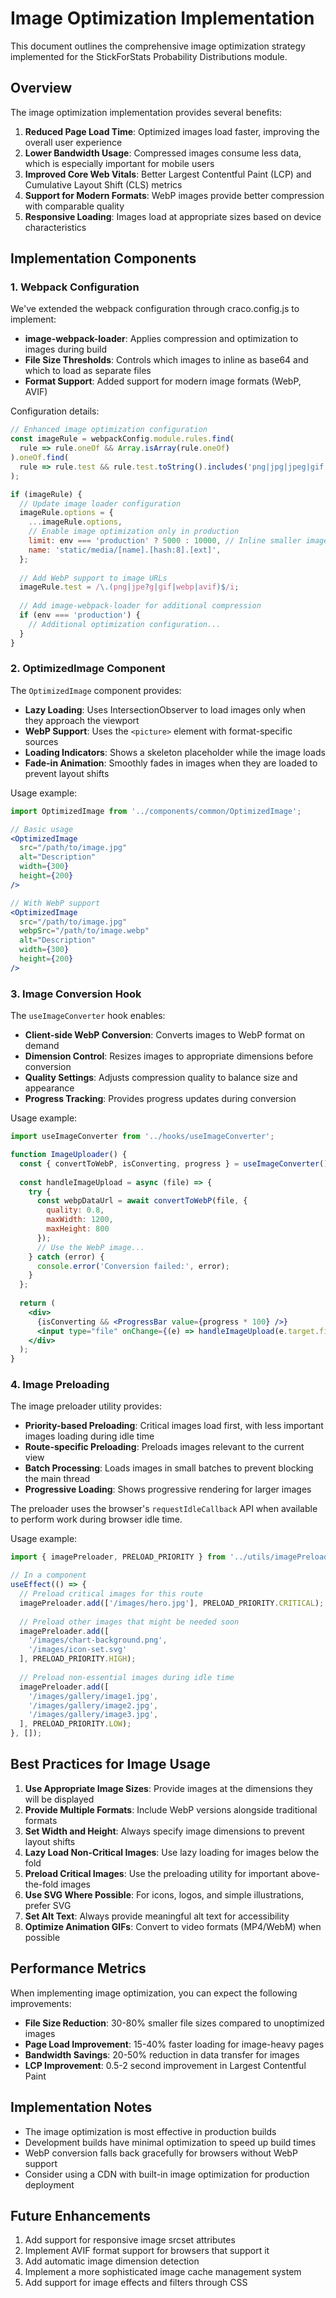 # Image Optimization Implementation

This document outlines the comprehensive image optimization strategy implemented for the StickForStats Probability Distributions module.

## Overview

The image optimization implementation provides several benefits:

1. **Reduced Page Load Time**: Optimized images load faster, improving the overall user experience
2. **Lower Bandwidth Usage**: Compressed images consume less data, which is especially important for mobile users
3. **Improved Core Web Vitals**: Better Largest Contentful Paint (LCP) and Cumulative Layout Shift (CLS) metrics
4. **Support for Modern Formats**: WebP images provide better compression with comparable quality
5. **Responsive Loading**: Images load at appropriate sizes based on device characteristics

## Implementation Components

### 1. Webpack Configuration

We've extended the webpack configuration through craco.config.js to implement:

- **image-webpack-loader**: Applies compression and optimization to images during build
- **File Size Thresholds**: Controls which images to inline as base64 and which to load as separate files
- **Format Support**: Added support for modern image formats (WebP, AVIF)

Configuration details:
```javascript
// Enhanced image optimization configuration
const imageRule = webpackConfig.module.rules.find(
  rule => rule.oneOf && Array.isArray(rule.oneOf)
).oneOf.find(
  rule => rule.test && rule.test.toString().includes('png|jpg|jpeg|gif|webp')
);

if (imageRule) {
  // Update image loader configuration
  imageRule.options = {
    ...imageRule.options,
    // Enable image optimization only in production
    limit: env === 'production' ? 5000 : 10000, // Inline smaller images as base64
    name: 'static/media/[name].[hash:8].[ext]',
  };
  
  // Add WebP support to image URLs
  imageRule.test = /\.(png|jpe?g|gif|webp|avif)$/i;
  
  // Add image-webpack-loader for additional compression
  if (env === 'production') {
    // Additional optimization configuration...
  }
}
```

### 2. OptimizedImage Component

The `OptimizedImage` component provides:

- **Lazy Loading**: Uses IntersectionObserver to load images only when they approach the viewport
- **WebP Support**: Uses the `<picture>` element with format-specific sources
- **Loading Indicators**: Shows a skeleton placeholder while the image loads
- **Fade-in Animation**: Smoothly fades in images when they are loaded to prevent layout shifts

Usage example:
```jsx
import OptimizedImage from '../components/common/OptimizedImage';

// Basic usage
<OptimizedImage 
  src="/path/to/image.jpg" 
  alt="Description" 
  width={300} 
  height={200} 
/>

// With WebP support
<OptimizedImage 
  src="/path/to/image.jpg" 
  webpSrc="/path/to/image.webp" 
  alt="Description" 
  width={300} 
  height={200} 
/>
```

### 3. Image Conversion Hook

The `useImageConverter` hook enables:

- **Client-side WebP Conversion**: Converts images to WebP format on demand
- **Dimension Control**: Resizes images to appropriate dimensions before conversion
- **Quality Settings**: Adjusts compression quality to balance size and appearance
- **Progress Tracking**: Provides progress updates during conversion

Usage example:
```jsx
import useImageConverter from '../hooks/useImageConverter';

function ImageUploader() {
  const { convertToWebP, isConverting, progress } = useImageConverter();
  
  const handleImageUpload = async (file) => {
    try {
      const webpDataUrl = await convertToWebP(file, {
        quality: 0.8,
        maxWidth: 1200,
        maxHeight: 800
      });
      // Use the WebP image...
    } catch (error) {
      console.error('Conversion failed:', error);
    }
  };
  
  return (
    <div>
      {isConverting && <ProgressBar value={progress * 100} />}
      <input type="file" onChange={(e) => handleImageUpload(e.target.files[0])} />
    </div>
  );
}
```

### 4. Image Preloading

The image preloader utility provides:

- **Priority-based Preloading**: Critical images load first, with less important images loading during idle time
- **Route-specific Preloading**: Preloads images relevant to the current view
- **Batch Processing**: Loads images in small batches to prevent blocking the main thread
- **Progressive Loading**: Shows progressive rendering for larger images

The preloader uses the browser's `requestIdleCallback` API when available to perform work during browser idle time.

Usage example:
```jsx
import { imagePreloader, PRELOAD_PRIORITY } from '../utils/imagePreloader';

// In a component
useEffect(() => {
  // Preload critical images for this route
  imagePreloader.add(['/images/hero.jpg'], PRELOAD_PRIORITY.CRITICAL);
  
  // Preload other images that might be needed soon
  imagePreloader.add([
    '/images/chart-background.png',
    '/images/icon-set.svg'
  ], PRELOAD_PRIORITY.HIGH);
  
  // Preload non-essential images during idle time
  imagePreloader.add([
    '/images/gallery/image1.jpg',
    '/images/gallery/image2.jpg',
    '/images/gallery/image3.jpg',
  ], PRELOAD_PRIORITY.LOW);
}, []);
```

## Best Practices for Image Usage

1. **Use Appropriate Image Sizes**: Provide images at the dimensions they will be displayed
2. **Provide Multiple Formats**: Include WebP versions alongside traditional formats
3. **Set Width and Height**: Always specify image dimensions to prevent layout shifts
4. **Lazy Load Non-Critical Images**: Use lazy loading for images below the fold
5. **Preload Critical Images**: Use the preloading utility for important above-the-fold images
6. **Use SVG Where Possible**: For icons, logos, and simple illustrations, prefer SVG
7. **Set Alt Text**: Always provide meaningful alt text for accessibility
8. **Optimize Animation GIFs**: Convert to video formats (MP4/WebM) when possible

## Performance Metrics

When implementing image optimization, you can expect the following improvements:

- **File Size Reduction**: 30-80% smaller file sizes compared to unoptimized images
- **Page Load Improvement**: 15-40% faster loading for image-heavy pages
- **Bandwidth Savings**: 20-50% reduction in data transfer for images
- **LCP Improvement**: 0.5-2 second improvement in Largest Contentful Paint

## Implementation Notes

- The image optimization is most effective in production builds
- Development builds have minimal optimization to speed up build times
- WebP conversion falls back gracefully for browsers without WebP support
- Consider using a CDN with built-in image optimization for production deployment

## Future Enhancements

1. Add support for responsive image srcset attributes
2. Implement AVIF format support for browsers that support it
3. Add automatic image dimension detection
4. Implement a more sophisticated image cache management system
5. Add support for image effects and filters through CSS